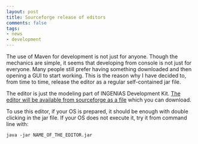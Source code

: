 ```yaml
--- 
layout: post 
title: Sourceforge release of editors
comments: false
tags:
- news
- development
--- 
```

The use of Maven for development is not just for anyone. Though the mechanics are simple, it seems that developing from console is not just for everyone. Many people still prefer having something downloaded and then opening a GUI to start working. This is the reason why I have decided to, from time to time, release the editor as a regular self-contained jar file. 

The editor is just the modeling part of INGENIAS Development Kit. [The editor will be available from sourceforge as a file](http://sourceforge.net/projects/ingenias/files/INGENIASEditor) which you can download.

To use this editor, if your OS is prepared, it should be enough with double clicking in the jar file. If your OS does not execute it, try it from command line with:

``java -jar NAME_OF_THE_EDITOR.jar``




